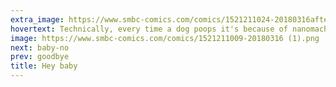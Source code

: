 ```yaml
---
extra_image: https://www.smbc-comics.com/comics/1521211024-20180316after (1).png
hovertext: Technically, every time a dog poops it's because of nanomachines.
image: https://www.smbc-comics.com/comics/1521211009-20180316 (1).png
next: baby-no
prev: goodbye
title: Hey baby
---
```

